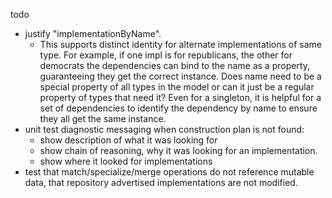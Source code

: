 todo
- justify "implementationByName".  
    * This supports distinct identity for alternate implementations of same type.
    For example, if one impl is for republicans, the other for democrats
    the dependencies can bind to the name as a property, guaranteeing
    they get the correct instance.  Does name need to be a special property of
    all types in the model or can it just be a regular property of types that
    need it?  Even for a singleton, it is helpful for a set of dependencies
    to identify the dependency by name to ensure they all get the same
    instance.
- unit test diagnostic messaging when construction plan is not found:
    * show description of what it was looking for 
    * show chain of reasoning, why it was looking for an implementation.  
    * show where it looked for implementations
- test that match/specialize/merge operations do not reference mutable data, that repository advertised implementations are not modified.
